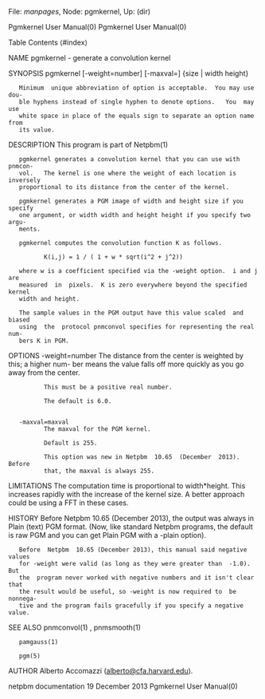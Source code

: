 File: *manpages*,  Node: pgmkernel,  Up: (dir)

Pgmkernel User Manual(0)                              Pgmkernel User Manual(0)



Table Contents ⟨#index⟩


NAME
       pgmkernel - generate a convolution kernel


SYNOPSIS
       pgmkernel [-weight=number] [-maxval=] {size | width height}

       Minimum  unique abbreviation of option is acceptable.  You may use dou-
       ble hyphens instead of single hyphen to denote options.   You  may  use
       white space in place of the equals sign to separate an option name from
       its value.



DESCRIPTION
       This program is part of Netpbm(1)

       pgmkernel generates a convolution kernel that you can use with  pnmcon-
       vol.   The kernel is one where the weight of each location is inversely
       proportional to its distance from the center of the kernel.

       pgmkernel generates a PGM image of width and height size if you specify
       one argument, or width width and height height if you specify two argu-
       ments.

       pgmkernel computes the convolution function K as follows.

              K(i,j) = 1 / ( 1 + w * sqrt(i^2 + j^2))

       where w is a coefficient specified via the -weight option.  i and j are
       measured  in  pixels.  K is zero everywhere beyond the specified kernel
       width and height.

       The sample values in the PGM output have this value scaled  and  biased
       using  the  protocol pnmconvol specifies for representing the real num-
       bers K in PGM.



OPTIONS
       -weight=number
              The distance from the center is weighted by this; a higher  num-
              ber  means  the value falls off more quickly as you go away from
              the center.

              This must be a positive real number.

              The default is 6.0.


       -maxval=maxval
              The maxval for the PGM kernel.

              Default is 255.

              This option was new in Netpbm  10.65  (December  2013).   Before
              that, the maxval is always 255.





LIMITATIONS
       The  computation  time is proportional to width*height.  This increases
       rapidly with the increase of the kernel size.  A better approach  could
       be using a FFT in these cases.


HISTORY
       Before  Netpbm  10.65  (December  2013), the output was always in Plain
       (text) PGM format.  (Now, like standard Netpbm programs, the default is
       raw PGM and you can get Plain PGM with a -plain option).

       Before  Netpbm  10.65 (December 2013), this manual said negative values
       for -weight were valid (as long as they were greater than  -1.0).   But
       the  program never worked with negative numbers and it isn't clear that
       the result would be useful, so -weight is now required to  be  nonnega-
       tive and the program fails gracefully if you specify a negative value.


SEE ALSO
       pnmconvol(1) , pnmsmooth(1)

       pamgauss(1)

       pgm(5)




AUTHOR
       Alberto Accomazzi (alberto@cfa.harvard.edu).



netpbm documentation           19 December 2013       Pgmkernel User Manual(0)
